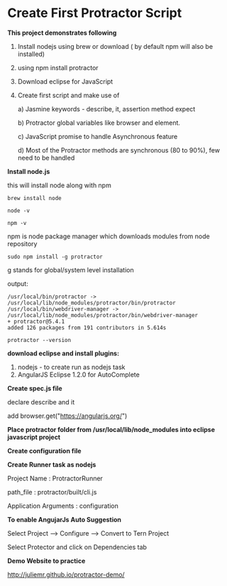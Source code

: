 Create First Protractor Script
=====

**This project demonstrates following**

1) Install nodejs using brew or download ( by default npm will also be installed)
2) using npm install protractor
3) Download eclipse for JavaScript
4) Create first script and make use of 
	
	a) Jasmine keywords - describe, it, assertion method expect
	
	b) Protractor global variables like browser and element.
	
	c) JavaScript promise to handle Asynchronous feature
	
	d) Most of the Protractor methods are synchronous (80 to 90%), few need to be handled 


**Install node.js**

this will install node along with npm

```
brew install node

node -v

npm -v
```

npm is node package manager which downloads modules from node repository

```
sudo npm install -g protractor
```


g stands for global/system level installation

output:

```
/usr/local/bin/protractor -> /usr/local/lib/node_modules/protractor/bin/protractor
/usr/local/bin/webdriver-manager -> /usr/local/lib/node_modules/protractor/bin/webdriver-manager
+ protractor@5.4.1
added 126 packages from 191 contributors in 5.614s
```


```
protractor --version
```


**download eclipse and install plugins:**

1) nodejs - to create run as nodejs task
2) AngularJS Eclipse 1.2.0 for AutoComplete



**Create spec.js file**

declare describe and it

add browser.get("https://angularjs.org/")


**Place protractor folder from /usr/local/lib/node_modules into eclipse javascript project**

**Create configuration file**

**Create Runner task as nodejs**

Project Name : <task runner>ProtractorRunner

path_file : protractor/built/cli.js

Application Arguments : <configuration file name> configuration

**To enable AngujarJs Auto Suggestion**

Select Project --> Configure --> Convert to Tern Project

Select Protector and click on Dependencies tab

**Demo Website to practice**

http://juliemr.github.io/protractor-demo/

